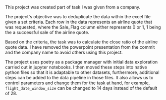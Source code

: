 This project was created part of task I was given from a company.

The project's objective was to deduplicate the data within the excel file given a set criteria. Each row in the data represents an airline quote that was requested, where the Sale_Flag column either represents 0 or 1, 1 being the a successful sale of the airline quote.

Based on the criteria, the task was to calculate the close ratio of the airline quote data. I have removed the powerpoint presentation from the commit and the company name to avoid others using this project.

The project uses poetry as a package manager with initial data exploration carried out in jupyter notebooks. I then moved these steps into native python files so that it is adaptable to other datasets, furthermore, additional steps can be added to the data pipeline in those files. It also allows us to control parameters and change them for the task at hand, for example, `flight_date_window_size` can be changed to 14 days instead of the default of 28.

